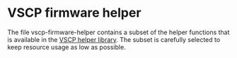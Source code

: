 # VSCP firmware helper

The file vscp-firmware-helper contains a subset of the helper functions that is available in the [VSCP helper library](https://grodansparadis.github.io/vscp-helper-lib/#/). The subset is carefully selected to keep resource usage as low as possible.
